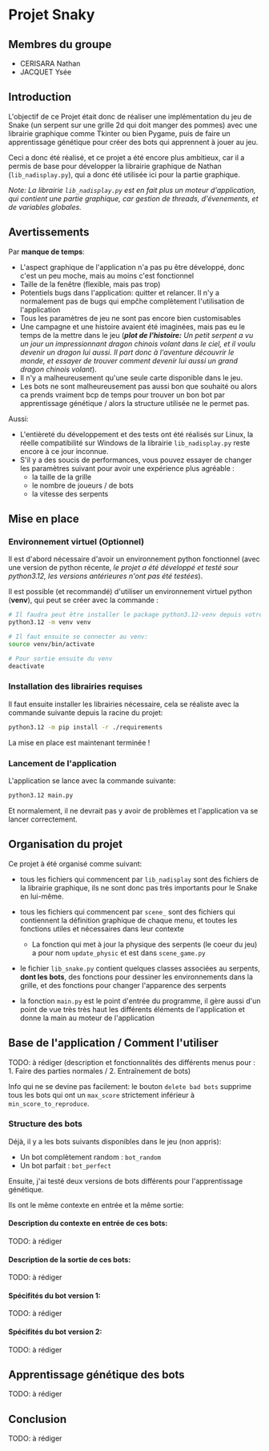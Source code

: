 # Projet Snaky

## Membres du groupe

- CERISARA Nathan
- JACQUET Ysée

## Introduction

L'objectif de ce Projet était donc de réaliser une implémentation du jeu de Snake (un serpent sur une grille 2d qui doit manger des pommes) avec une librairie graphique comme Tkinter ou bien Pygame, puis de faire un apprentissage génétique pour créer des bots qui apprennent à jouer au jeu.

Ceci a donc été réalisé, et ce projet a été encore plus ambitieux, car il a permis de base pour développer la librairie graphique de Nathan (`lib_nadisplay.py`), qui a donc été utilisée ici pour la partie graphique.

*Note: La librairie `lib_nadisplay.py` est en fait plus un moteur d'application, qui contient une partie graphique, car gestion de threads, d'évenements, et de variables globales.*


## Avertissements


Par **manque de temps**:

- L'aspect graphique de l'application n'a pas pu être développé, donc c'est un peu moche, mais au moins c'est fonctionnel
- Taille de la fenêtre (flexible, mais pas trop)
- Potentiels bugs dans l'application: quitter et relancer. Il n'y a normalement pas de bugs qui empĉhe complètement l'utilisation de l'application
- Tous les paramètres de jeu ne sont pas encore bien customisables
- Une campagne et une histoire avaient été imaginées, mais pas eu le temps de la mettre dans le jeu (*__plot de l'histoire:__ Un petit serpent a vu un jour un impressionnant dragon chinois volant dans le ciel, et il voulu devenir un dragon lui aussi. Il part donc à l'aventure découvrir le monde, et essayer de trouver comment devenir lui aussi un grand dragon chinois volant*).
- Il n'y a malheureusement qu'une seule carte disponible dans le jeu.
- Les bots ne sont malheureusement pas aussi bon que souhaité ou alors ca prends vraiment bcp de temps pour trouver un bon bot par apprentissage génétique / alors la structure utilisée ne le permet pas.

Aussi:
- L'entièreté du développement et des tests ont été réalisés sur Linux, la réelle compatibilité sur Windows de la librairie `lib_nadisplay.py` reste encore à ce jour inconnue.
- S'il y a des soucis de performances, vous pouvez essayer de changer les paramètres suivant pour avoir une expérience plus agréable :
    * la taille de la grille
    * le nombre de joueurs / de bots
    * la vitesse des serpents

## Mise en place

### Environnement virtuel (Optionnel)

Il est d'abord nécessaire d'avoir un environnement python fonctionnel (avec une version de python récente, *le projet a été développé et testé sour python3.12, les versions antérieures n'ont pas été testées*).

Il est possible (et recommandé) d'utiliser un environnement virtuel python (**venv**), qui peut se créer avec la commande :

```sh
# Il faudra peut être installer le package python3.12-venv depuis votre gestionnaire de paquet préféré.
python3.12 -m venv venv

# Il faut ensuite se connecter au venv:
source venv/bin/activate

# Pour sortie ensuite du venv
deactivate
```

### Installation des librairies requises

Il faut ensuite installer les librairies nécessaire, cela se réaliste avec la commande suivante depuis la racine du projet:

```sh
python3.12 -m pip install -r ./requirements
```

La mise en place est maintenant terminée !

### Lancement de l'application

L'application se lance avec la commande suivante:

```sh
python3.12 main.py
```

Et normalement, il ne devrait pas y avoir de problèmes et l'application va se lancer correctement.


## Organisation du projet

Ce projet à été organisé comme suivant:

- tous les fichiers qui commencent par `lib_nadisplay` sont des fichiers de la librairie graphique, ils ne sont donc pas très importants pour le Snake en lui-même.

- tous les fichiers qui commencent par `scene_` sont des fichiers qui contiennent la définition graphique de chaque menu, et toutes les fonctions utiles et nécessaires dans leur contexte

    * La fonction qui met à jour la physique des serpents (le coeur du jeu) a pour nom `update_physic` et est dans `scene_game.py`

- le fichier `lib_snake.py` contient quelques classes associées au serpents, **dont les bots**, des fonctions pour dessiner les environnements dans la grille, et des fonctions pour changer l'apparence des serpents

- la fonction `main.py` est le point d'entrée du programme, il gère aussi d'un point de vue très très haut les différents éléments de l'application et donne la main au moteur de l'application


## Base de l'application / Comment l'utiliser

TODO: à rédiger (description et fonctionnalités des différents menus pour : 1. Faire des parties normales  /  2. Entraînement de bots)

Info qui ne se devine pas facilement: le bouton `delete bad bots` supprime tous les bots qui ont un `max_score` strictement inférieur à `min_score_to_reproduce`.


### Structure des bots

Déjà, il y a les bots suivants disponibles dans le jeu (non appris):
- Un bot complètement random : `bot_random`
- Un bot parfait : `bot_perfect`

Ensuite, j'ai testé deux versions de bots différents pour l'apprentissage génétique.

Ils ont le même contexte en entrée et la même sortie:

#### Description du contexte en entrée de ces bots:

TODO: à rédiger


#### Description de la sortie de ces bots:

TODO: à rédiger


#### Spécifités du bot version 1:

TODO: à rédiger


#### Spécifités du bot version 2:

TODO: à rédiger


## Apprentissage génétique des bots

TODO: à rédiger


## Conclusion

TODO: à rédiger
